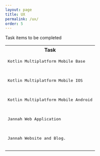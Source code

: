 ```yaml
---
layout: page
title: UX
permalink: /ux/
order: 5
---
```

Task items to be completed
<table>
  <tr>
        <th>
         Task
        </th>
  </tr>
        <tr>
            <td><pre>
Kotlin Multiplatform Mobile Base
               </pre>
            </td>
        </tr>
        <tr>
            <td><pre>
Kotlin Multiplatform Mobile IOS
               </pre>
            </td>
        </tr>
        <tr>
            <td><pre>
Kotlin Multiplatform Mobile Android
               </pre>
            </td>
        </tr>
        <tr>
            <td><pre>
Jannah Web Application
               </pre>
            </td>
        </tr>
        <tr>
            <td><pre>
Jannah Website and Blog.
               </pre>
            </td>
        </tr>
</table>
